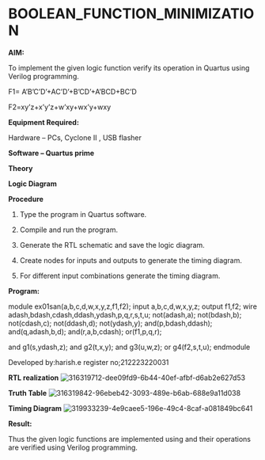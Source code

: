 # BOOLEAN_FUNCTION_MINIMIZATION

**AIM:**

To implement the given logic function verify its operation in Quartus using Verilog programming.

F1= A’B’C’D’+AC’D’+B’CD’+A’BCD+BC’D 

F2=xy’z+x’y’z+w’xy+wx’y+wxy

**Equipment Required:**

Hardware – PCs, Cyclone II , USB flasher

**Software – Quartus prime**

**Theory**

**Logic Diagram**

**Procedure**

1.	Type the program in Quartus software.

2.	Compile and run the program.

3.	Generate the RTL schematic and save the logic diagram.

4.	Create nodes for inputs and outputs to generate the timing diagram.

5.	For different input combinations generate the timing diagram.


**Program:**

module ex01san(a,b,c,d,w,x,y,z,f1,f2);
input a,b,c,d,w,x,y,z;
output f1,f2;
wire adash,bdash,cdash,ddash,ydash,p,q,r,s,t,u;
not(adash,a);
not(bdash,b);
not(cdash,c);
not(ddash,d);
not(ydash,y);
and(p,bdash,ddash);
and(q,adash,b,d);
and(r,a,b,cdash);
or(f1,p,q,r);

and g1(s,ydash,z);
and g2(t,x,y);
and g3(u,w,z);
or g4(f2,s,t,u);
endmodule


Developed by:harish.e 
register no;212223220031

**RTL realization**
![316319712-dee09fd9-6b44-40ef-afbf-d6ab2e627d53](https://github.com/Harishraja6211/BOOLEAN_FUNCTION_MINIMIZATION/assets/154001429/5a6a1d27-46ef-447c-8c80-35b0c01a44bc)

**Truth Table**
![316319842-96ebeb42-3093-489e-b6ab-688e9a11d038](https://github.com/Harishraja6211/BOOLEAN_FUNCTION_MINIMIZATION/assets/154001429/5b0c46ba-2a85-40dc-b41a-97b292e3f1b5)

**Timing Diagram**
![319933239-4e9caee5-196e-49c4-8caf-a081849bc641](https://github.com/Harishraja6211/BOOLEAN_FUNCTION_MINIMIZATION/assets/154001429/8eca5e03-685a-495c-b6b3-f1c815b2ff88)


**Result:**

Thus the given logic functions are implemented using and their operations are verified using Verilog programming.
